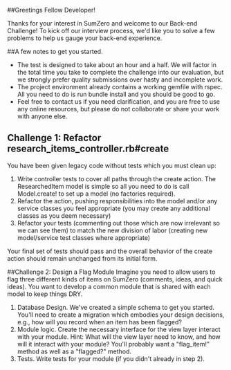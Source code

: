 ##Greetings Fellow Developer!

Thanks for your interest in SumZero and welcome to our Back-end Challenge! To kick off our interview process, we'd like you to solve a few problems to help us gauge your back-end experience.

##A few notes to get you started.

* The test is designed to take about an hour and a half. We will factor in the total time you take to complete the challenge into our evaluation, but we strongly prefer quality submissions over hasty and incomplete work.
* The project environment already contains a working gemfile with rspec. All you need to do is run bundle install and you should be good to go.
* Feel free to contact us if you need clarification, and you are free to use any online resources, but please do not collaborate or share your work with anyone else.

## Challenge 1: Refactor research_items_controller.rb#create
You have been given legacy code without tests which you must clean up:

1. Write controller tests to cover all paths through the create action. The ResearchedItem model is simple so all you need to do is call Model.create! to set up a model (no factories required).
2. Refactor the action, pushing responsibilities into the model and/or any service classes you feel appropriate (you may create any additional classes as you deem necessary)
3. Refactor your tests (commenting out those which are now irrelevant so we can see them) to match the new division of labor (creating new model/service test classes where appropriate)

Your final set of tests should pass and the overall behavior of the create action should remain unchanged from its initial form.

##Challenge 2: Design a Flag Module
Imagine you need to allow users to flag three different kinds of items on SumZero (comments, ideas, and quick ideas). You want to develop a common module that is shared with each model to keep things DRY.

1. Database Design. We've created a simple schema to get you started. You'll need to create a migration which embodies your design decisions, e.g., how will you record when an item has been flagged?
2. Module logic. Create the necessary interface for the view layer interact with your module. Hint: What will the view layer need to know, and how will it interact with your module? You'll probably want a "flag_item!" method as well as a "flagged?" method.
3. Tests. Write tests for your module (if you didn't already in step 2).
